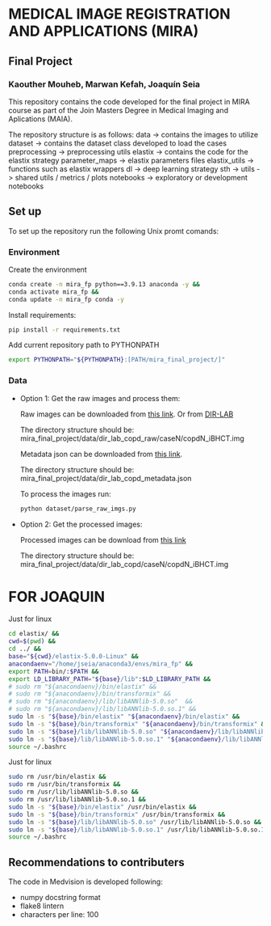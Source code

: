# MEDICAL IMAGE REGISTRATION AND APPLICATIONS (MIRA)

## Final Project

### Kaouther Mouheb, Marwan Kefah, Joaquín Seia

This repository contains the code developed for the final project in MIRA course as part of the Join Masters Degree in Medical Imaging and Aplications (MAIA).

The repository structure is as follows:
    data -> contains the images to utilize
    dataset -> contains the dataset class developed to load the cases
    preprocessing -> preprocessing utils
    elastix -> contains the code for the elastix strategy
        parameter_maps -> elastix parameters files
        elastix_utils -> functions such as elastix wrappers
    dl -> deep learning strategy
        sth ->
    utils -> shared utils / metrics / plots
    notebooks -> exploratory or development notebooks

## Set up

To set up the repository run the following Unix promt comands:

### Environment
Create the environment

```bash
conda create -n mira_fp python==3.9.13 anaconda -y &&
conda activate mira_fp &&
conda update -n mira_fp conda -y
```

Install requirements:
```bash
pip install -r requirements.txt
```

Add current repository path to PYTHONPATH
```bash
export PYTHONPATH="${PYTHONPATH}:[PATH/mira_final_project/]"
```

### Data
- Option 1: Get the raw images and process them:

    Raw images can be downloaded from [this link](https://drive.google.com/file/d/1gc63UJqSrwcaQQKwD8R9KsIxtysZYzdf/view?usp=share_link). Or from [DIR-LAB](https://med.emory.edu/departments/radiation-oncology/research-laboratories/deformable-image-registration/downloads-and-reference-data/copdgene.html)

    The directory structure should be: mira_final_project/data/dir_lab_copd_raw/caseN/copdN_iBHCT.img
    
    Metadata json can be downloaded from [this link](https://drive.google.com/file/d/11QxECkvpHMwQcG90_r7Qu4fYm8wgNjea/view?usp=share_link).
    
    The directory structure should be: mira_final_project/data/dir_lab_copd_metadata.json
    
    To process the images run:
    ```bash
    python dataset/parse_raw_imgs.py
    ```

- Option 2: Get the processed images:

    Processed images can be download from [this link](https://drive.google.com/file/d/1OScdnhRwFZgIG7V47Jle2NYCseP5Uqmn/view?usp=share_link)

    The directory structure should be: mira_final_project/data/dir_lab_copd/caseN/copdN_iBHCT.img

# FOR JOAQUIN
Just for linux
``` bash
cd elastix/ &&
cwd=$(pwd) &&
cd ../ &&
base="${cwd}/elastix-5.0.0-Linux" &&
anacondaenv="/home/jseia/anaconda3/envs/mira_fp" &&
export PATH=bin/:$PATH &&
export LD_LIBRARY_PATH="${base}/lib":$LD_LIBRARY_PATH &&
# sudo rm "${anacondaenv}/bin/elastix" &&
# sudo rm "${anacondaenv}/bin/transformix" &&
# sudo rm "${anacondaenv}/lib/libANNlib-5.0.so"  &&
# sudo rm "${anacondaenv}/lib/libANNlib-5.0.so.1" &&
sudo ln -s "${base}/bin/elastix" "${anacondaenv}/bin/elastix" &&
sudo ln -s "${base}/bin/transformix" "${anacondaenv}/bin/transformix" &&
sudo ln -s "${base}/lib/libANNlib-5.0.so" "${anacondaenv}/lib/libANNlib-5.0.so" &&
sudo ln -s "${base}/lib/libANNlib-5.0.so.1" "${anacondaenv}/lib/libANNlib-5.0.so.1" &&
source ~/.bashrc
```

Just for linux
``` bash
sudo rm /usr/bin/elastix &&
sudo rm /usr/bin/transformix &&
sudo rm /usr/lib/libANNlib-5.0.so &&
sudo rm /usr/lib/libANNlib-5.0.so.1 &&
sudo ln -s "${base}/bin/elastix" /usr/bin/elastix &&
sudo ln -s "${base}/bin/transformix" /usr/bin/transformix &&
sudo ln -s "${base}/lib/libANNlib-5.0.so" /usr/lib/libANNlib-5.0.so &&
sudo ln -s "${base}/lib/libANNlib-5.0.so.1" /usr/lib/libANNlib-5.0.so.1 &&
source ~/.bashrc
```

## Recommendations to contributers

The code in Medvision is developed following:
- numpy docstring format
- flake8 lintern
- characters per line: 100